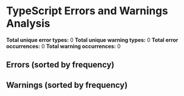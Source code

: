 # TypeScript Errors and Warnings Analysis

**Total unique error types:** 0
**Total unique warning types:** 0
**Total error occurrences:** 0
**Total warning occurrences:** 0

## Errors (sorted by frequency)


## Warnings (sorted by frequency)

